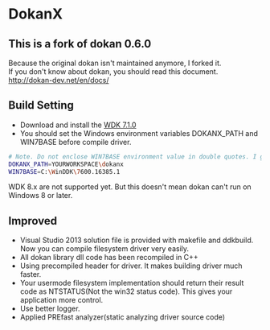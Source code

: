 # DokanX

## This is a fork of dokan 0.6.0
Because the original dokan isn't maintained anymore, I forked it.   
If you don't know about dokan, you should read this document. http://dokan-dev.net/en/docs/

## Build Setting
* Download and install the [WDK 7.1.0](http://www.microsoft.com/en-us/download/details.aspx?id=11800)
* You should set the Windows environment variables DOKANX_PATH and WIN7BASE before compile driver.

```bash
# Note. Do not enclose WIN7BASE environment value in double quotes. I guess ddkbuild can't recognize it.
DOKANX_PATH=YOURWORKSPACE\dokanx
WIN7BASE=C:\WinDDK\7600.16385.1
```

WDK 8.x are not supported yet. But this doesn't mean dokan can't run on Windows 8 or later. 

## Improved
* Visual Studio 2013 solution file is provided with makefile and ddkbuild. Now you can compile filesystem driver very easily.
* All dokan library dll code has been recompiled in C++
* Using precompiled header for driver. It makes building driver much faster.
* Your usermode filesystem implementation should return their result code as NTSTATUS(Not the win32 status code).
This gives your application more control.
* Use better logger.
* Applied PREfast analyzer(static analyzing driver source code)
